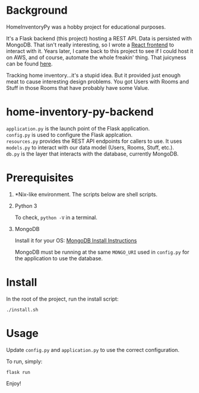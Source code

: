 # Background
HomeInventoryPy was a hobby project for educational purposes. 

It's a Flask backend (this project) hosting a REST API. Data is persisted with MongoDB. That isn't really interesting, so I wrote a [React frontend](https://github.com/mbraha/home-inventory-py-frontend) to interact with it. Years later, I came back to this project to see if I could host it on AWS, and of course, automate the whole freakin' thing.
That juicyness can be found [here](https://github.com/mbraha/home-inventory-py-env).

Tracking home inventory...it's a stupid idea. But it provided just enough meat to cause interesting design problems. You got Users with Rooms and Stuff in those Rooms that have probably have some Value.

# home-inventory-py-backend
`application.py` is the launch point of the Flask application.<br>
`config.py` is used to configure the Flask applcation.<br>
`resources.py` provides the REST API endpoints for callers to use. It uses `models.py` to interact with our data model (Users, Rooms, Stuff, etc.).<br>
`db.py` is the layer that interacts with the database, currently MongoDB. 

# Prerequisites

1. \*Nix-like environment. The scripts below are shell scripts.

2. Python 3

   To check, `python -V` in a terminal.

3. MongoDB

   Install it for your OS: [MongoDB Install Instructions](https://docs.mongodb.com/manual/installation/)

   MongoDB must be running at the same `MONGO_URI` used in `config.py` for the application to use the database.

# Install

In the root of the project, run the install script:

`./install.sh`

# Usage

Update `config.py` and `application.py` to use the correct configuration.

To run, simply:

`flask run`

Enjoy!